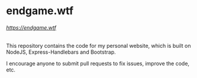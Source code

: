 # endgame.wtf
###### https://endgame.wtf
This repository contains the code for my personal website, which is built on NodeJS, Express-Handlebars and Bootstrap.

I encourage anyone to submit pull requests to fix issues, improve the code, etc.
